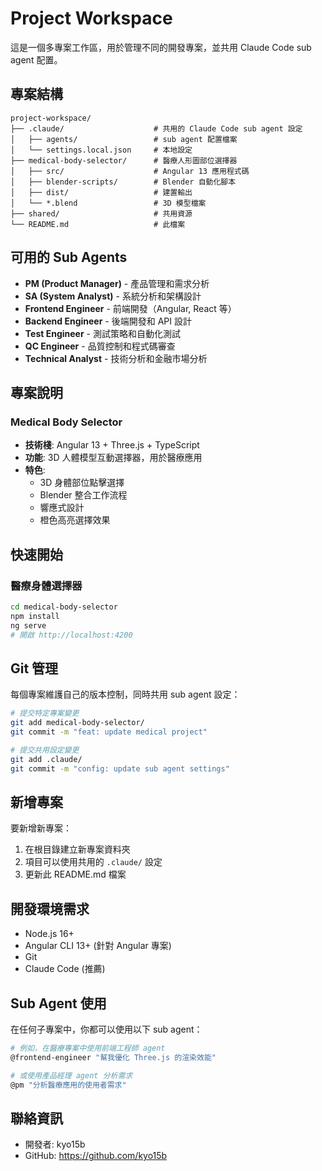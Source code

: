 # Project Workspace

這是一個多專案工作區，用於管理不同的開發專案，並共用 Claude Code sub agent 配置。

## 專案結構

```
project-workspace/
├── .claude/                    # 共用的 Claude Code sub agent 設定
│   ├── agents/                 # sub agent 配置檔案
│   └── settings.local.json     # 本地設定
├── medical-body-selector/      # 醫療人形圖部位選擇器
│   ├── src/                    # Angular 13 應用程式碼
│   ├── blender-scripts/        # Blender 自動化腳本
│   ├── dist/                   # 建置輸出
│   └── *.blend                 # 3D 模型檔案
├── shared/                     # 共用資源
└── README.md                   # 此檔案
```

## 可用的 Sub Agents

- **PM (Product Manager)** - 產品管理和需求分析
- **SA (System Analyst)** - 系統分析和架構設計  
- **Frontend Engineer** - 前端開發（Angular, React 等）
- **Backend Engineer** - 後端開發和 API 設計
- **Test Engineer** - 測試策略和自動化測試
- **QC Engineer** - 品質控制和程式碼審查
- **Technical Analyst** - 技術分析和金融市場分析

## 專案說明

### Medical Body Selector
- **技術棧**: Angular 13 + Three.js + TypeScript
- **功能**: 3D 人體模型互動選擇器，用於醫療應用
- **特色**: 
  - 3D 身體部位點擊選擇
  - Blender 整合工作流程
  - 響應式設計
  - 橙色高亮選擇效果

## 快速開始

### 醫療身體選擇器
```bash
cd medical-body-selector
npm install
ng serve
# 開啟 http://localhost:4200
```

## Git 管理

每個專案維護自己的版本控制，同時共用 sub agent 設定：

```bash
# 提交特定專案變更
git add medical-body-selector/
git commit -m "feat: update medical project"

# 提交共用設定變更  
git add .claude/
git commit -m "config: update sub agent settings"
```

## 新增專案

要新增新專案：
1. 在根目錄建立新專案資料夾
2. 項目可以使用共用的 `.claude/` 設定
3. 更新此 README.md 檔案

## 開發環境需求

- Node.js 16+
- Angular CLI 13+ (針對 Angular 專案)
- Git
- Claude Code (推薦)

## Sub Agent 使用

在任何子專案中，你都可以使用以下 sub agent：

```bash
# 例如，在醫療專案中使用前端工程師 agent
@frontend-engineer "幫我優化 Three.js 的渲染效能"

# 或使用產品經理 agent 分析需求
@pm "分析醫療應用的使用者需求"
```

## 聯絡資訊

- 開發者: kyo15b
- GitHub: https://github.com/kyo15b